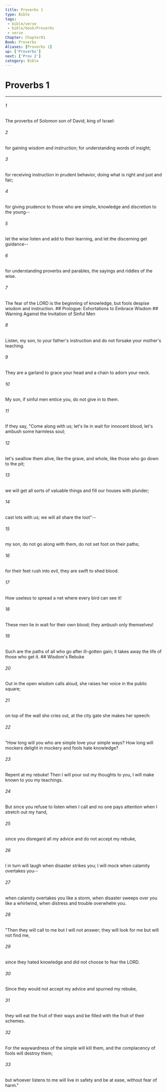 ```yaml
---
title: Proverbs 1
type: Bible
tags:
 - bible/verse
 - bible/book/Proverbs
 - verse
Chapter: Chapter01
Book: Proverbs
Aliases: [Proverbs 1]
up: ['Proverbs']
next: ['Prov 2']
category: Bible
---
```

# Proverbs 1

***


###### 1 
The proverbs of Solomon son of David, king of Israel: 

###### 2 
for gaining wisdom and instruction; for understanding words of insight; 

###### 3 
for receiving instruction in prudent behavior, doing what is right and just and fair; 

###### 4 
for giving prudence to those who are simple, knowledge and discretion to the young-- 

###### 5 
let the wise listen and add to their learning, and let the discerning get guidance-- 

###### 6 
for understanding proverbs and parables, the sayings and riddles of the wise. 

###### 7 
The fear of the LORD is the beginning of knowledge, but fools despise wisdom and instruction. ## Prologue: Exhortations to Embrace Wisdom ## Warning Against the Invitation of Sinful Men 

###### 8 
Listen, my son, to your father's instruction and do not forsake your mother's teaching. 

###### 9 
They are a garland to grace your head and a chain to adorn your neck. 

###### 10 
My son, if sinful men entice you, do not give in to them. 

###### 11 
If they say, "Come along with us; let's lie in wait for innocent blood, let's ambush some harmless soul; 

###### 12 
let's swallow them alive, like the grave, and whole, like those who go down to the pit; 

###### 13 
we will get all sorts of valuable things and fill our houses with plunder; 

###### 14 
cast lots with us; we will all share the loot"-- 

###### 15 
my son, do not go along with them, do not set foot on their paths; 

###### 16 
for their feet rush into evil, they are swift to shed blood. 

###### 17 
How useless to spread a net where every bird can see it! 

###### 18 
These men lie in wait for their own blood; they ambush only themselves! 

###### 19 
Such are the paths of all who go after ill-gotten gain; it takes away the life of those who get it. ## Wisdom's Rebuke 

###### 20 
Out in the open wisdom calls aloud, she raises her voice in the public square; 

###### 21 
on top of the wall she cries out, at the city gate she makes her speech: 

###### 22 
"How long will you who are simple love your simple ways? How long will mockers delight in mockery and fools hate knowledge? 

###### 23 
Repent at my rebuke! Then I will pour out my thoughts to you, I will make known to you my teachings. 

###### 24 
But since you refuse to listen when I call and no one pays attention when I stretch out my hand, 

###### 25 
since you disregard all my advice and do not accept my rebuke, 

###### 26 
I in turn will laugh when disaster strikes you; I will mock when calamity overtakes you-- 

###### 27 
when calamity overtakes you like a storm, when disaster sweeps over you like a whirlwind, when distress and trouble overwhelm you. 

###### 28 
"Then they will call to me but I will not answer; they will look for me but will not find me, 

###### 29 
since they hated knowledge and did not choose to fear the LORD. 

###### 30 
Since they would not accept my advice and spurned my rebuke, 

###### 31 
they will eat the fruit of their ways and be filled with the fruit of their schemes. 

###### 32 
For the waywardness of the simple will kill them, and the complacency of fools will destroy them; 

###### 33 
but whoever listens to me will live in safety and be at ease, without fear of harm." 
